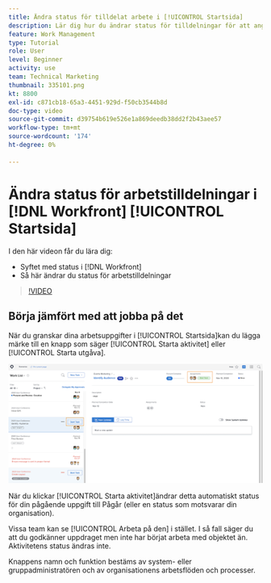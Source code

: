 ```yaml
---
title: Ändra status för tilldelat arbete i [!UICONTROL Startsida]
description: Lär dig hur du ändrar status för tilldelningar för att ange att arbete pågår i [!UICONTROL Startsida] sida. Förstå varför status är viktig i [!DNL  Workfront].
feature: Work Management
type: Tutorial
role: User
level: Beginner
activity: use
team: Technical Marketing
thumbnail: 335101.png
kt: 8800
exl-id: c871cb18-65a3-4451-929d-f50cb3544b8d
doc-type: video
source-git-commit: d39754b619e526e1a869deedb38dd2f2b43aee57
workflow-type: tm+mt
source-wordcount: '174'
ht-degree: 0%

---
```


# Ändra status för arbetstilldelningar i [!DNL Workfront] [!UICONTROL Startsida]

I den här videon får du lära dig:

* Syftet med status i [!DNL  Workfront]
* Så här ändrar du status för arbetstilldelningar

>[!VIDEO](https://video.tv.adobe.com/v/335101/?quality=12)

## Börja jämfört med att jobba på det

När du granskar dina arbetsuppgifter i [!UICONTROL Startsida]kan du lägga märke till en knapp som säger [!UICONTROL Starta aktivitet] eller [!UICONTROL Starta utgåva].

![[!DNL Workfront] [!UICONTROL Startsida] sida där knappen står [!UICONTROL Starta aktivitet].](assets/worker-fundamentals-1.png)

När du klickar [!UICONTROL Starta aktivitet]ändrar detta automatiskt status för din pågående uppgift till Pågår (eller en status som motsvarar din organisation).

Vissa team kan se [!UICONTROL Arbeta på den] i stället. I så fall säger du att du godkänner uppdraget men inte har börjat arbeta med objektet än. Aktivitetens status ändras inte.

Knappens namn och funktion bestäms av system- eller gruppadministratören och av organisationens arbetsflöden och processer.

<!---
learn more URLs
--->
